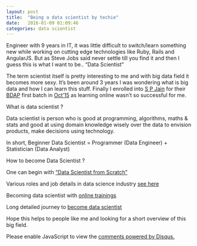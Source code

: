 ```yaml
---
layout: post
title:  "Being a data scientist by techie"
date:   2016-01-09 01:09:46
categories: data scientist
---
```


Engineer with 9 years in IT, it was little difficult to switch/learn something new while working on cutting edge technologies like Ruby, Rails and AngularJS. But as Steve Jobs said never settle till you find it and then I guess this is what I want to be.. “Data Scientist”

The term scientist itself is pretty interesting to me and with big data field it becomes more sexy. It’s been around 3 years I was wondering what is big data and how I can learn this stuff. Finally I enrolled into [S P Jain](http://www.spjain.org/index.aspx) for their [BDAP](http://www.spjain.org/big-data/index.aspx) first batch in [Oct’15](http://www.spjain.org/big-data/index.aspx) as learning online wasn’t so successful for me. 

What is data scientist ?

Data scientist is person who is good at programming, algorithms, maths & stats and good at using domain knowledge wisely over the data to envision products, make decisions using technology. 

In short, Beginner Data Scientist = Programmer (Data Engineer) + Statistician (Data Analyst)

How to become Data Scientist ? 

One can begin with [“Data Scientist from Scratch”](http://cdn.oreillystatic.com/oreilly/booksamplers/9781491901427_sampler.pdf)  

Various roles and job details in data science industry [see here](http://blog.datacamp.com/data-science-industry-infographic/)

Becoming data scientist with [online trainings](http://blog.datacamp.com/how-to-become-a-data-scientist/)

Long detailed journey to [become data scientist](http://nirvacana.com/thoughts/becoming-a-data-scientist/)

Hope this helps to people like me and looking for a short overview of this big field. 


<div id="disqus_thread"></div>
<script>
    /**
     *  RECOMMENDED CONFIGURATION VARIABLES: EDIT AND UNCOMMENT THE SECTION BELOW TO INSERT DYNAMIC VALUES FROM YOUR PLATFORM OR CMS.
     *  LEARN WHY DEFINING THESE VARIABLES IS IMPORTANT: https://disqus.com/admin/universalcode/#configuration-variables
     */
    
    var disqus_config = function () {
        this.page.url = 'http://manoharaa.github.io/data/scientist/2016/01/09/being-a-data-scientist-by-techie.html';  // Replace PAGE_URL with your page's canonical URL variable
        this.page.identifier = '1'; // Replace PAGE_IDENTIFIER with your page's unique identifier variable
    };

    (function() {  // DON'T EDIT BELOW THIS LINE
        var d = document, s = d.createElement('script');
        
        s.src = '//manoharaagithubio.disqus.com/embed.js';
        
        s.setAttribute('data-timestamp', +new Date());
        (d.head || d.body).appendChild(s);
    })();
</script>
<noscript>Please enable JavaScript to view the <a href="https://disqus.com/?ref_noscript" rel="nofollow">comments powered by Disqus.</a></noscript>
